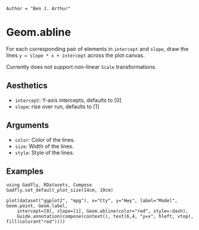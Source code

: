 ```@meta
Author = "Ben J. Arthur"
```

# Geom.abline

For each corresponding pair of elements in `intercept` and `slope`, draw the
lines `y = slope * x + intercept` across the plot canvas.

Currently does not support non-linear `Scale` transformations.

## Aesthetics

  * `intercept`: Y-axis intercepts, defaults to [0]
  * `slope`: rise over run, defaults to [1]

## Arguments

  * `color`: Color of the lines.
  * `size`: Width of the lines.
  * `style`: Style of the lines.

## Examples

```@setup 1
using Gadfly, RDatasets, Compose
Gadfly.set_default_plot_size(14cm, 10cm)
```

```@example 1
plot(dataset("ggplot2", "mpg"), x="Cty", y="Hwy", label="Model", Geom.point, Geom.label,
    intercept=[0], slope=[1], Geom.abline(color="red", style=:dash),
    Guide.annotation(compose(context(), text(6,4, "y=x", hleft, vtop), fill(colorant"red"))))
```
